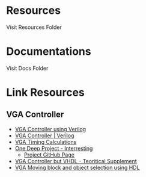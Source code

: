 # Resources
Visit Resources Folder

# Documentations
Visit Docs Folder

# Link Resources

## VGA Controller
* [VGA Controller using Verilog](https://ktln2.org/2018/01/23/implementing-vga-in-verilog/)
* [VGA Controller | Verilog](https://numato.com/kb/simple-vga-design-example-for-telesto/)
* [VGA Timing Calculations](http://tinyvga.com/vga-timing)
* [One Deep Project - Interresting](https://projectf.io/posts/fpga-graphics/)
	* [Project GitHub Page](https://github.com/projf/projf-explore/tree/master/lib)
* [VGA Controller but VHDL - Teoritical Supplement](https://bertantaskin.com/fpga-ile-vga-monitor-kontrolu/)
* [VGA Moving block and object selection using HDL](https://www.youtube.com/watch?v=WK5FT5RD1sU)

